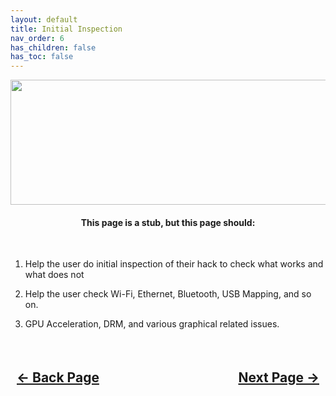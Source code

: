 ```yaml
---
layout: default
title: Initial Inspection
nav_order: 6
has_children: false
has_toc: false
---
```


<style>
  .navigation-container {
    display: flex;
    justify-content: space-between;
    align-items: center;
    width: 100%;
  }
  
  .nav-button {
    margin: 10px;
  }
</style>

<p align="center">
  <img width="650" height="200" src="../../assets/Header-InitialInspection.png">
</p>

<h4 align="center">This page is a stub, but this page should:</h4>
<br>

1. Help the user do initial inspection of their hack to check what works and what does not

2. Help the user check Wi-Fi, Ethernet, Bluetooth, USB Mapping, and so on.

3. GPU Acceleration, DRM, and various graphical related issues.

<h2 align="center">
  <br>
  <div class="navigation-container">
    <a class="nav-button" href="../05-OOBE/">&larr; Back Page</a>
    <a class="nav-button" href="../../troubleshooting/index/">Next Page &rarr;</a>
  </div>
  <br>
</h2>
